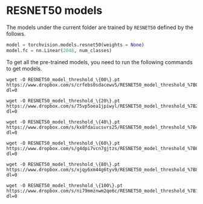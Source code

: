# RESNET50 models
The models under the current folder are trained by `RESNET50` defined by the follows.

```python
model = torchvision.models.resnet50(weights = None)
model.fc = nn.Linear(2048, num_classes)
```

To get all the pre-trained models, you need to run the following commands to get models.

```shell
wget -O RESNET50_model_threshold_\{00\}.pt https://www.dropbox.com/s/crfebs0sdacewv5/RESNET50_model_threshold_%7B00%7D.pt?dl=0
```

```shell
wget -O RESNET50_model_threshold_\{20\}.pt https://www.dropbox.com/s/75vp5oea1jpiwyl/RESNET50_model_threshold_%7B20%7D.pt?dl=0
```

```shell
wget -O RESNET50_model_threshold_\{40\}.pt https://www.dropbox.com/s/kx8fdaiucsvrs25/RESNET50_model_threshold_%7B40%7D.pt?dl=0
```

```shell
wget -O RESNET50_model_threshold_\{60\}.pt https://www.dropbox.com/s/g4dpi7vcn7gjtzs/RESNET50_model_threshold_%7B60%7D.pt?dl=0
```

```shell
wget -O RESNET50_model_threshold_\{80\}.pt https://www.dropbox.com/s/xjqy6xm44g6tyv9/RESNET50_model_threshold_%7B80%7D.pt?dl=0
```

```shell
wget -O RESNET50_model_threshold_\{100\}.pt https://www.dropbox.com/s/ni79mmznwm2qe6c/RESNET50_model_threshold_%7B100%7D.pt?dl=0
```
